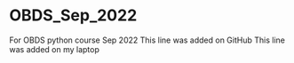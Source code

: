 # OBDS_Sep_2022
For OBDS python course Sep 2022
This line was added on GitHub
This line was added on my laptop
